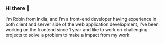 ### Hi there 👋
I'm Robin from India, and I’m a front-end developer having experience in both client and server side of the web application development, I've been working on the frontend since 1 year and like to work on challenging projects to solve a problem to make a impact from my work.

<!--
**iamrobins/iamrobins** is a ✨ _special_ ✨ repository because its `README.md` (this file) appears on your GitHub profile.

Here are some ideas to get you started:

- 🔭 I’m currently working on ...
- 🌱 I’m currently learning ...
- 👯 I’m looking to collaborate on ...
- 🤔 I’m looking for help with ...
- 💬 Ask me about ...
- 📫 How to reach me: ...
- 😄 Pronouns: ...
- ⚡ Fun fact: ...
-->
